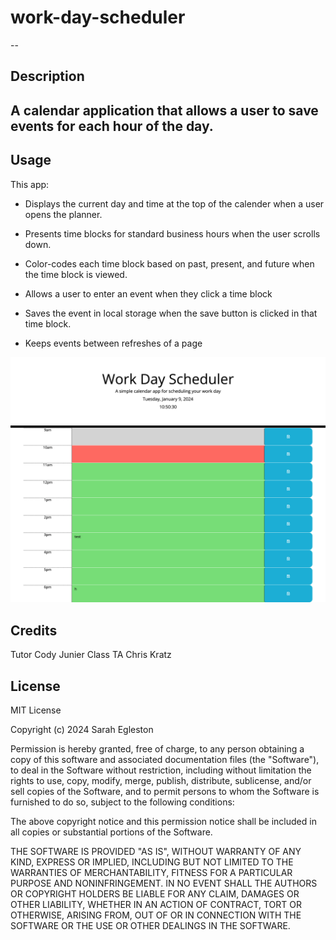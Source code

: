 # work-day-scheduler
--

## Description
A calendar application that allows a user to save events for each hour of the day.
--
## Usage

This app:
-   Displays the current day and time at the top of the calender when a user opens the planner.

- Presents time blocks for standard business hours when the user scrolls down.

- Color-codes each time block based on past, present, and future when the time block is viewed.

- Allows a user to enter an event when they click a time block

- Saves the event in local storage when the save button is clicked in that time block.

- Keeps events between refreshes of a page

![alt text](./assets/images/screencapture-file-Users-scrambled-Desktop-bootcamp-challenges-scheduler-work-day-scheduler-index-html-2024-01-09-10_50_30.png)


## Credits
Tutor Cody Junier
Class TA Chris Kratz

## License

MIT License

Copyright (c) 2024 Sarah Egleston

Permission is hereby granted, free of charge, to any person obtaining a copy
of this software and associated documentation files (the "Software"), to deal
in the Software without restriction, including without limitation the rights
to use, copy, modify, merge, publish, distribute, sublicense, and/or sell
copies of the Software, and to permit persons to whom the Software is
furnished to do so, subject to the following conditions:

The above copyright notice and this permission notice shall be included in all
copies or substantial portions of the Software.

THE SOFTWARE IS PROVIDED "AS IS", WITHOUT WARRANTY OF ANY KIND, EXPRESS OR
IMPLIED, INCLUDING BUT NOT LIMITED TO THE WARRANTIES OF MERCHANTABILITY,
FITNESS FOR A PARTICULAR PURPOSE AND NONINFRINGEMENT. IN NO EVENT SHALL THE
AUTHORS OR COPYRIGHT HOLDERS BE LIABLE FOR ANY CLAIM, DAMAGES OR OTHER
LIABILITY, WHETHER IN AN ACTION OF CONTRACT, TORT OR OTHERWISE, ARISING FROM,
OUT OF OR IN CONNECTION WITH THE SOFTWARE OR THE USE OR OTHER DEALINGS IN THE
SOFTWARE.
